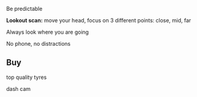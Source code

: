 ---
---

Be predictable

**Lookout scan:** move your head,  focus on 3 different points: close, mid, far

Always look where you are going

No phone, no distractions

## Buy 

top quality tyres

dash cam 